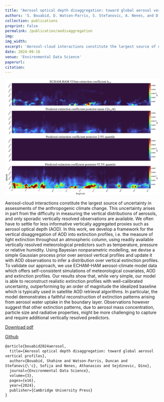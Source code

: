 ```yaml
---
title: "Aerosol optical depth disaggregation: toward global aerosol vertical profiles"
authors: 'S. Bouabid, D. Watson-Parris, S. Stefanovic, A. Nenes, and D. Sejdinovic'
collection: publications
preprint: False
permalink: /publication/aodisaggregation
img:
img_width:
excerpt: 'Aerosol-cloud interactions constitute the largest source of uncertainty in assessments of the anthropogenic climate change. This uncertainty arises in part from the difficulty in measuring the vertical distributions of aerosols, and only sporadic vertically resolved observations are available [...]'
date: 2024-09-16
venue: 'Environmental Data Science'
paperurl:
citation:
---
```



<center>
  <p align="center">
    <img src="/images/aodisaggregation.png" alt="figure" width="700"/>
  </p>
</center>


Aerosol-cloud interactions constitute the largest source of uncertainty in assessments of the anthropogenic climate change. This uncertainty arises in part from the difficulty in measuring the vertical distributions of aerosols, and only sporadic vertically resolved observations are available. We often have to settle for less informative vertically aggregated proxies such as aerosol optical depth (AOD). In this work, we develop a framework for the vertical disaggregation of AOD into extinction profiles, i.e. the measure of light extinction throughout an atmospheric column, using readily available vertically resolved meteorological predictors such as temperature, pressure or relative humidity. Using Bayesian nonparametric modelling, we devise a simple Gaussian process prior over aerosol vertical profiles and update it with AOD observations to infer a distribution over vertical extinction profiles. To validate our approach, we use ECHAM-HAM aerosol-climate model data which offers self-consistent simulations of meteorological covariates, AOD and extinction profiles. Our results show that, while very simple, our model is able to reconstruct realistic extinction profiles with well-calibrated uncertainty, outperforming by an order of magnitude the idealized baseline which is typically used in satellite AOD retrieval algorithms. In particular, the model demonstrates a faithful reconstruction of extinction patterns arising from aerosol water uptake in the boundary layer. Observations however suggest that other extinction patterns, due to aerosol mass concentration, particle size and radiative properties, might be more challenging to capture and require additional vertically resolved predictors.


[Download pdf](https://www.cambridge.org/core/journals/environmental-data-science/article/aerosol-optical-depth-disaggregation-toward-global-aerosol-vertical-profiles/8CCB065837EDC3E2DFA731AA5C73092E)

[Github](https://github.com/shahineb/aodisaggregation)

```
@article{bouabid2024aerosol,
  title={Aerosol optical depth disaggregation: toward global aerosol vertical profiles},
  author={Bouabid, Shahine and Watson-Parris, Duncan and Stefanovi{\'c}, Sofija and Nenes, Athanasios and Sejdinovic, Dino},
  journal={Environmental Data Science},
  volume={3},
  pages={e16},
  year={2024},
  publisher={Cambridge University Press}
}
```

